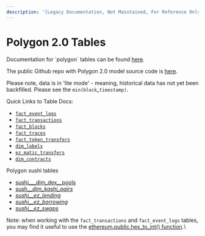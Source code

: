 ```yaml
---
description: '[Legacy Documentation, Not Maintained, For Reference Only]'
---
```


# Polygon 2.0 Tables

Documentation for \`polygon\` tables can be found [here](https://flipsidecrypto.github.io/polygon-models/#!/overview).

The public Github repo with Polygon 2.0 model source code is [here](https://github.com/FlipsideCrypto/polygon-models).

Please note, data is in 'lite mode' - meaning, historical data has not yet been backfilled. Please see the `min(block`\_`timestamp)`.&#x20;

Quick Links to Table Docs:

* [`fact_event_logs`](https://flipsidecrypto.github.io/polygon-models/#!/model/model.polygon\_models.core\_\_fact\_event\_logs)
* [`fact_transactions`](https://flipsidecrypto.github.io/polygon-models/#!/model/model.polygon\_models.core\_\_fact\_transactions)
* [`fact_blocks`](https://flipsidecrypto.github.io/polygon-models/#!/model/model.polygon\_models.core\_\_fact\_blocks)
* [`fact_traces`](https://flipsidecrypto.github.io/polygon-models/#!/model/model.polygon\_models.core\_\_fact\_traces)
* [`fact_token_transfers`](https://flipsidecrypto.github.io/polygon-models/#!/model/model.polygon\_models.core\_\_fact\_token\_transfers)
* [`dim_labels`](https://flipsidecrypto.github.io/polygon-models/#!/model/model.polygon\_models.core\_\_dim\_labels)
* [`ez_matic_transfers`](https://flipsidecrypto.github.io/polygon-models/#!/model/model.polygon\_models.core\_\_ez\_matic\_transfers)
* [`dim_contracts`](https://flipsidecrypto.github.io/polygon-models/#!/model/model.polygon\_models.core\_\_dim\_contracts)



Polygon sushi tables

* [sushi\_\__dim\_dex\__pools](https://flipsidecrypto.github.io/polygon-models/#!/model/model.polygon\_models.sushi\_\_dim\_dex\_pools)
* [sush\_\__dim\_kashi\_pairs_ ](https://flipsidecrypto.github.io/polygon-models/#!/model/model.polygon\_models.sushi\_\_dim\_kashi\_pairs)
* [_sushi\_\_ez\_lending_](https://flipsidecrypto.github.io/polygon-models/#!/model/model.polygon\_models.sushi\_\_ez\_lending)
* [_sushi\_\_ez\_borrowing_](https://flipsidecrypto.github.io/polygon-models/#!/model/model.polygon\_models.sushi\_\_ez\_borrowing)
* [_sushi\_\_ez\_swaps_](https://flipsidecrypto.github.io/polygon-models/#!/model/model.polygon\_models.sushi\_\_ez\_swaps)



Note: when working with the `fact_transactions` and `fact_event_logs` tables, you may find it useful to use the [ethereum.public.hex\_to\_int() function](../../hex-to-integer-function.md).\
